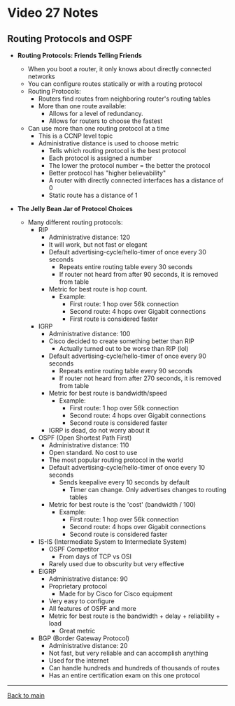 # Video 27 Notes

## Routing Protocols and OSPF
- **Routing Protocols: Friends Telling Friends**
  - When you boot a router, it only knows about directly connected networks
  - You can configure routes statically or with a routing protocol
  - Routing Protocols:
    - Routers find routes from neighboring router's routing tables
    - More than one route available:
      - Allows for a level of redundancy. 
      - Allows for routers to choose the fastest 
  - Can use more than one routing protocol at a time
    - This is a CCNP level topic
    - Administrative distance is used to choose metric
      - Tells which routing protocol is the best protocol
      - Each protocol is assigned a number
      - The lower the protocol number = the better the protocol
      - Better protocol has "higher believability"
      - A router with directly connected interfaces has a distance of 0
      - Static route has a distance of 1


- **The Jelly Bean Jar of Protocol Choices**
  - Many different routing protocols:
    - RIP
      - Administrative distance: 120
      - It will work, but not fast or elegant
      - Default advertising-cycle/hello-timer of once every 30 seconds
        - Repeats entire routing table every 30 seconds
        - If router not heard from after 90 seconds, it is removed from table
      - Metric for best route is hop count.
        - Example:
          - First route: 1 hop over 56k connection
          - Second route: 4 hops over Gigabit connections
          - First route is considered faster
    - IGRP
      - Administrative distance: 100
      - Cisco decided to create something better than RIP
        - Actually turned out to be worse than RIP (lol)
      - Default advertising-cycle/hello-timer of once every 90 seconds
        - Repeats entire routing table every 90 seconds
        - If router not heard from after 270 seconds, it is removed from table
      - Metric for best route is bandwidth/speed
        - Example:
          - First route: 1 hop over 56k connection
          - Second route: 4 hops over Gigabit connections
          - Second route is considered faster
      - IGRP is dead, do not worry about it
    - OSPF (Open Shortest Path First)
      - Administrative distance: 110
      - Open standard. No cost to use
      - The most popular routing protocol in the world 
      - Default advertising-cycle/hello-timer of once every 10 seconds
        - Sends keepalive every 10 seconds by default
          - Timer can change. Only advertises changes to routing tables
      - Metric for best route is the 'cost' (bandwidth / 100)
        - Example:
          - First route: 1 hop over 56k connection
          - Second route: 4 hops over Gigabit connections
          - Second route is considered faster
    - IS-IS (Intermediate System to Intermediate System)
      - OSPF Competitor
        - From days of TCP vs OSI
      - Rarely used due to obscurity but very effective 
    - EIGRP
      - Administrative distance: 90
      - Proprietary protocol
        - Made for by Cisco for Cisco equipment
      - Very easy to configure
      - All features of OSPF and more
      - Metric for best route is the bandwidth + delay + reliability + load
        - Great metric
    - BGP (Border Gateway Protocol)
      - Administrative distance: 20
      - Not fast, but very reliable and can accomplish anything
      - Used for the internet
      - Can handle hundreds and hundreds of thousands of routes
      - Has an entire certification exam on this one protocol


---
 
[Back to main](https://github.com/rot0xd/CBTNuggets/blob/master/CCNA/ICND-1/README.md)

